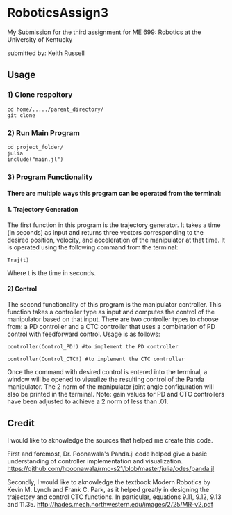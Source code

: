 # RoboticsAssign3
My Submission for the third assignment for ME 699: Robotics at the University of Kentucky

submitted by: Keith Russell


## Usage
### 1) Clone respoitory
```
cd home/...../parent_directory/
git clone
```

### 2) Run Main Program
```
cd project_folder/
julia
include("main.jl")
```

### 3) Program Functionality
#### There are multiple ways this program can be operated from the terminal:
#### 1. Trajectory Generation
The first function in this program is the trajectory generator.  It takes a time (in seconds) as input and returns three vectors corresponding to the desired position, velocity, and acceleration of the manipulator at that time.  It is operated using the following command from the terminal:

```
Traj(t)
```

Where t is the time in seconds.

#### 2) Control
The second functionality of this program is the manipulator controller.  This function takes a controller type as input and computes the control of the manipulator based on that input.  There are two controller types to choose from: a PD controller and a CTC controller that uses a combination of PD control with feedforward control.  Usage is as follows:

```
controller(Control_PD!) #to implement the PD controller

controller(Control_CTC!) #to implement the CTC controller
```
Once the command with desired control is entered into the terminal, a window will be opened to visualize the resulting control of the Panda manipulator.  The 2 norm of the manipulator joint angle configuration will also be printed in the terminal.  Note: gain values for PD and CTC controllers have been adjusted to achieve a 2 norm of less than .01.


## Credit
I would like to aknowledge the sources that helped me create this code.  

First and foremost, Dr. Poonawala's Panda.jl code helped give a basic understanding of controller implementation and visualization. https://github.com/hpoonawala/rmc-s21/blob/master/julia/odes/panda.jl

Secondly, I would like to aknowledge the textbook Modern Robotics by Kevin M. Lynch and Frank C. Park, as it helped greatly in designing the trajectory and control CTC functions.  In particular, equations 9.11, 9.12, 9.13 and 11.35. http://hades.mech.northwestern.edu/images/2/25/MR-v2.pdf

